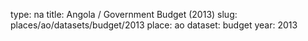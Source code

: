 type: na
title: Angola / Government Budget (2013)
slug: places/ao/datasets/budget/2013
place: ao
dataset: budget
year: 2013
